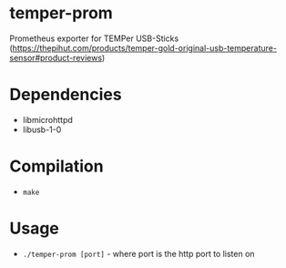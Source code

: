 # temper-prom
Prometheus exporter for TEMPer USB-Sticks (https://thepihut.com/products/temper-gold-original-usb-temperature-sensor#product-reviews)

# Dependencies
* libmicrohttpd
* libusb-1-0

# Compilation
* `make`


 # Usage
 * `./temper-prom [port]` - where port is the http port to listen on
